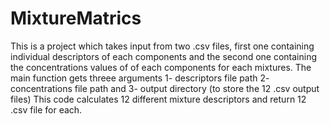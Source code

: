 # MixtureMatrics
This is a project which takes input from two .csv files, first one containing individual descriptors of each components and the second one containing the concentrations values of of each components for each mixtures.
The main function gets threee arguments  1- descriptors file path 2- concentrations file path and 3- output directory (to store the 12 .csv output files)
This code calculates 12 different mixture descriptors and return 12 .csv file for each. 
